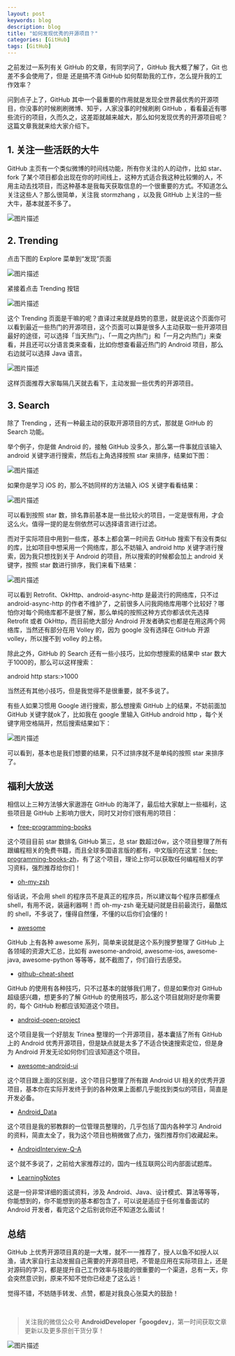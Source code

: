 ```yaml
---
layout: post
keywords: blog
description: blog
title: "如何发现优秀的开源项目？"
categories: [GitHub]
tags: [GitHub]
---
```



之前发过一系列有关 GitHub 的文章，有同学问了，GitHub 我大概了解了，Git 也差不多会使用了，但是 还是搞不清 GitHub 如何帮助我的工作，怎么提升我的工作效率？

问到点子上了，GitHub 其中一个最重要的作用就是发现全世界最优秀的开源项目，你没事的时候刷刷微博、知乎，人家没事的时候刷刷 GitHub ，看看最近有哪些流行的项目，久而久之，这差距就越来越大，那么如何发现优秀的开源项目呢？这篇文章我就来给大家介绍下。

## 1. 关注一些活跃的大牛

GitHub 主页有一个类似微博的时间线功能，所有你关注的人的动作，比如 star、fork 了某个项目都会出现在你的时间线上，这种方式适合我这种比较懒的人，不用主动去找项目，而这种基本是我每天获取信息的一个很重要的方式。不知道怎么关注这些人？那么很简单，关注我 stormzhang ，以及我 GitHub 上关注的一些大牛，基本就差不多了。

![图片描述](/images/github1.png)

## 2. Trending

点击下图的 Explore 菜单到“发现”页面

![图片描述](/images/github2.png)

紧接着点击 Trending 按钮

![图片描述](/images/github3.png)

这个 Trending 页面是干嘛的呢？直译过来就是趋势的意思，就是说这个页面你可以看到最近一些热门的开源项目，这个页面可以算是很多人主动获取一些开源项目最好的途径，可以选择「当天热门」、「一周之内热门」和「一月之内热门」来查看，并且还可以分语言类来查看，比如你想查看最近热门的 Android 项目，那么右边就可以选择 Java 语言。

![图片描述](/images/github4.png)

这样页面推荐大家每隔几天就去看下，主动发掘一些优秀的开源项目。

## 3. Search

除了 Trending ，还有一种最主动的获取开源项目的方式，那就是 GitHub 的 Search 功能。

举个例子，你是做 Android 的，接触 GitHub 没多久，那么第一件事就应该输入 android 关键字进行搜索，然后右上角选择按照 star 来排序，结果如下图：

![图片描述](/images/github_search1.png)

如果你是学习 iOS 的，那么不妨同样的方法输入 iOS 关键字看看结果：

![图片描述](/images/github_search2.png)

可以看到按照 star 数，排名靠前基本是一些比较火的项目，一定是很有用，才会这么火。值得一提的是左侧依然可以选择语言进行过滤。

而对于实际项目中用到一些库，基本上都会第一时间去 GitHub 搜索下有没有类似的库，比如项目中想采用一个网络库，那么不妨输入 android http 关键字进行搜索，因为我只想找到关于 Android 的项目，所以搜索的时候都会加上 android 关键字，按照 star 数进行排序，我们来看下结果：

![图片描述](/images/github_search3.png)

可以看到 Retrofit、OkHttp、android-async-http 是最流行的网络库，只不过 android-async-http 的作者不维护了，之前很多人问我网络库用哪个比较好？哪怕你对每个网络库都不是很了解，那么单纯的按照这种方式你都该优先选择 Retrofit 或者 OkHttp，而目前绝大部分 Android 开发者确实也都是在用这两个网络库，当然还有部分在用 Volley 的，因为 google 没有选择在 GitHub 开源 volley，所以搜不到 volley 的上榜。

除此之外，GitHub 的 Search 还有一些小技巧，比如你想搜索的结果中 star 数大于1000的，那么可以这样搜索：

android http stars:>1000

当然还有其他小技巧，但是我觉得不是很重要，就不多说了。

有些人如果习惯用 Google 进行搜索，那么想搜索 GitHub 上的结果，不妨前面加 GitHub 关键字就ok了，比如我在 google 里输入 GitHub android http ，每个关键字用空格隔开，然后搜索结果如下：

![图片描述](/images/github_search4.png)

可以看到，基本也是我们想要的结果，只不过排序就不是单纯的按照 star 来排序了。

## 福利大放送

相信以上三种方法够大家遨游在 GitHub 的海洋了，最后给大家献上一些福利，这些项目是 GitHub 上影响力很大，同时又对你们很有用的项目：

- [free-programming-books](https://github.com/vhf/free-programming-books)

这个项目目前 star 数排名 GitHub 第三，总 star 数超过6w，这个项目整理了所有跟编程相关的免费书籍，而且全球多国语言版的都有，中文版的在这里：[free-programming-books-zh](https://github.com/vhf/free-programming-books/blob/master/free-programming-books-zh.md)，有了这个项目，理论上你可以获取任何编程相关的学习资料，强烈推荐给你们！

- [oh-my-zsh](https://github.com/robbyrussell/oh-my-zsh)

俗话说，不会用 shell 的程序员不是真正的程序员，所以建议每个程序员都懂点 shell，有用不说，装逼利器啊！而 oh-my-zsh 毫无疑问就是目前最流行，最酷炫的 shell，不多说了，懂得自然懂，不懂的以后你们会懂的！

- [awesome](https://github.com/sindresorhus/awesome)

GitHub 上有各种 awesome 系列，简单来说就是这个系列搜罗整理了 GitHub 上各领域的资源大汇总，比如有 awesome-android, awesome-ios, awesome-java, awesome-python 等等等，就不截图了，你们自行去感受。

- [github-cheat-sheet](https://github.com/tiimgreen/github-cheat-sheet/)

GitHub 的使用有各种技巧，只不过基本的就够我们用了，但是如果你对 GitHub 超级感兴趣，想更多的了解 GitHub 的使用技巧，那么这个项目就刚好是你需要的，每个 GitHub 粉都应该知道这个项目。

- [android-open-project](https://github.com/Trinea/android-open-project)

这个项目是我一个好朋友 Trinea 整理的一个开源项目，基本囊括了所有 GitHub 上的 Android 优秀开源项目，但是缺点就是太多了不适合快速搜索定位，但是身为 Android 开发无论如何你们应该知道这个项目。

- [awesome-android-ui](https://github.com/wasabeef/awesome-android-ui)

这个项目跟上面的区别是，这个项目只整理了所有跟 Android UI 相关的优秀开源项目，基本你在实际开发终于到的各种效果上面都几乎能找到类似的项目，简直是开发必备。

- [Android_Data](https://github.com/Freelander/Android_Data)

这个项目是我的邪教群的一位管理员整理的，几乎包括了国内各种学习 Android 的资料，简直太全了，我为这个项目也稍微做了点力，强烈推荐你们收藏起来。

- [AndroidInterview-Q-A](https://github.com/JackyAndroid/AndroidInterview-Q-A/blob/master/README-CN.md)

这个就不多说了，之前给大家推荐过的，国内一线互联网公司内部面试题库。

- [LearningNotes](https://github.com/GeniusVJR/LearningNotes)

这是一份非常详细的面试资料，涉及 Android、Java、设计模式、算法等等等，你能想到的，你不能想到的基本都包含了，可以说是适应于任何准备面试的 Android 开发者，看完这个之后别说你还不知道怎么面试！

## 总结

GitHub 上优秀开源项目真的是一大堆，就不一一推荐了，授人以鱼不如授人以渔，请大家自行主动发掘自己需要的开源项目吧，不管是应用在实际项目上，还是对源码的学习，都是提升自己工作效率与技能的很重要的一个渠道，总有一天，你会突然意识到，原来不知不觉你已经走了这么远！

觉得不错，不妨随手转发、点赞，都是对我良心张莫大的鼓励！    

<br />

> 关注我的微信公众号 **AndroidDeveloper「googdev」**，第一时间获取文章更新以及更多原创干货分享！

![图片描述](/images/weixinpublic_200.png)

